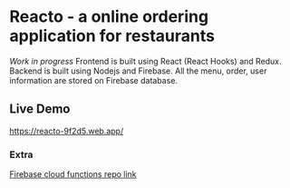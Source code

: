 # Reacto - a online ordering application for restaurants

_Work in progress_
Frontend is built using React (React Hooks) and Redux. Backend is built using Nodejs and Firebase. All the menu, order, user information are stored on Firebase database.

## Live Demo

https://reacto-9f2d5.web.app/

### Extra

[Firebase cloud functions repo link](https://github.com/PengHuang0508/restaurant-ordering-app-firebase-cloud-functions)

